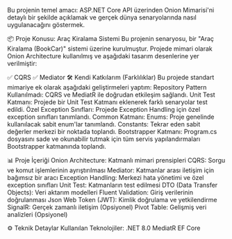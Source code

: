 Bu projenin temel amacı: ASP.NET Core API üzerinden Onion Mimarisi'ni detaylı bir şekilde açıklamak ve gerçek dünya senaryolarında nasıl uygulanacağını göstermek.

📦 Proje Konusu: Araç Kiralama Sistemi
Bu projenin senaryosu, bir "Araç Kiralama (BookCar)" sistemi üzerine kurulmuştur. Projede mimari olarak Onion Architecture kullanılmış ve aşağıdaki tasarım desenlerine yer verilmiştir:

✅ CQRS
✅ Mediator
🛠️ Kendi Katkılarım (Farklılıklar)
Bu projede standart mimariye ek olarak aşağıdaki geliştirmeleri yaptım:
Repository Pattern Kullanılmadı: CQRS ve MediatR ile doğrudan etkileşim sağlandı.
Unit Test Katmanı: Projede bir Unit Test Katmanı eklenerek farklı senaryolar test edildi.
Özel Exception Sınıfları: Projede Exception Handling için özel exception sınıfları tanımlandı.
Common Katmanı:
Enums: Proje genelinde kullanılacak sabit enum'lar tanımlandı.
Constants: Tekrar eden sabit değerler merkezi bir noktada toplandı.
Bootstrapper Katmanı:
Program.cs dosyasını sade ve okunabilir tutmak için tüm servis yapılandırmaları Bootstrapper katmanında toplandı.

📊 Proje İçeriği
Onion Architecture: Katmanlı mimari prensipleri
CQRS: Sorgu ve komut işlemlerinin ayrıştırılması
Mediator: Katmanlar arası iletişim için bağımsız bir aracı
Exception Handling: Merkezi hata yönetimi ve özel exception sınıfları
Unit Test: Katmanların test edilmesi
DTO (Data Transfer Objects): Veri aktarım modelleri
Fluent Validation: Giriş verilerinin doğrulanması
Json Web Token (JWT): Kimlik doğrulama ve yetkilendirme
SignalR: Gerçek zamanlı iletişim (Opsiyonel)
Pivot Table: Gelişmiş veri analizleri (Opsiyonel)

⚙️ Teknik Detaylar
Kullanılan Teknolojiler:
.NET 8.0
MediatR
EF Core
